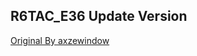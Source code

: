 ## R6TAC_E36 Update Version

[Original By axzewindow](https://github.com/axzewindow/tace36.github.io)